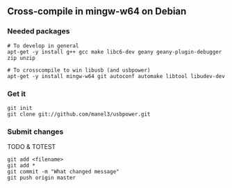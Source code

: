 ## Cross-compile in mingw-w64 on Debian

### Needed packages

```
# To develop in general
apt-get -y install g++ gcc make libc6-dev geany geany-plugin-debugger zip unzip

# To crosscompile to win libusb (and usbpower)
apt-get -y install mingw-w64 git autoconf automake libtool libudev-dev
```

### Get it
```
git init
git clone git://github.com/manel3/usbpower.git
```
### Submit changes
TODO & TOTEST
```
git add <filename>
git add *
git commit -m "What changed message"
git push origin master
```
